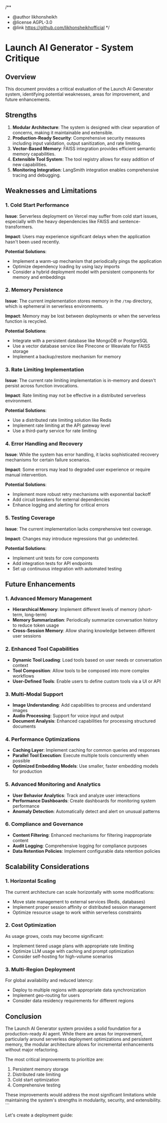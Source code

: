 /**
 * @author likhonsheikh
 * @license AGPL-3.0
 * @link https://github.com/likhonsheikhofficial
 */

# Launch AI Generator - System Critique

## Overview

This document provides a critical evaluation of the Launch AI Generator system, identifying potential weaknesses, areas for improvement, and future enhancements.

## Strengths

1. **Modular Architecture**: The system is designed with clear separation of concerns, making it maintainable and extensible.
2. **Production-Ready Security**: Comprehensive security measures including input validation, output sanitization, and rate limiting.
3. **Vector-Based Memory**: FAISS integration provides efficient semantic memory capabilities.
4. **Extensible Tool System**: The tool registry allows for easy addition of new capabilities.
5. **Monitoring Integration**: LangSmith integration enables comprehensive tracing and debugging.

## Weaknesses and Limitations

### 1. Cold Start Performance

**Issue**: Serverless deployment on Vercel may suffer from cold start issues, especially with the heavy dependencies like FAISS and sentence-transformers.

**Impact**: Users may experience significant delays when the application hasn't been used recently.

**Potential Solutions**:
- Implement a warm-up mechanism that periodically pings the application
- Optimize dependency loading by using lazy imports
- Consider a hybrid deployment model with persistent components for memory and embeddings

### 2. Memory Persistence

**Issue**: The current implementation stores memory in the `/tmp` directory, which is ephemeral in serverless environments.

**Impact**: Memory may be lost between deployments or when the serverless function is recycled.

**Potential Solutions**:
- Integrate with a persistent database like MongoDB or PostgreSQL
- Use a vector database service like Pinecone or Weaviate for FAISS storage
- Implement a backup/restore mechanism for memory

### 3. Rate Limiting Implementation

**Issue**: The current rate limiting implementation is in-memory and doesn't persist across function invocations.

**Impact**: Rate limiting may not be effective in a distributed serverless environment.

**Potential Solutions**:
- Use a distributed rate limiting solution like Redis
- Implement rate limiting at the API gateway level
- Use a third-party service for rate limiting

### 4. Error Handling and Recovery

**Issue**: While the system has error handling, it lacks sophisticated recovery mechanisms for certain failure scenarios.

**Impact**: Some errors may lead to degraded user experience or require manual intervention.

**Potential Solutions**:
- Implement more robust retry mechanisms with exponential backoff
- Add circuit breakers for external dependencies
- Enhance logging and alerting for critical errors

### 5. Testing Coverage

**Issue**: The current implementation lacks comprehensive test coverage.

**Impact**: Changes may introduce regressions that go undetected.

**Potential Solutions**:
- Implement unit tests for core components
- Add integration tests for API endpoints
- Set up continuous integration with automated testing

## Future Enhancements

### 1. Advanced Memory Management

- **Hierarchical Memory**: Implement different levels of memory (short-term, long-term)
- **Memory Summarization**: Periodically summarize conversation history to reduce token usage
- **Cross-Session Memory**: Allow sharing knowledge between different user sessions

### 2. Enhanced Tool Capabilities

- **Dynamic Tool Loading**: Load tools based on user needs or conversation context
- **Tool Composition**: Allow tools to be composed into more complex workflows
- **User-Defined Tools**: Enable users to define custom tools via a UI or API

### 3. Multi-Modal Support

- **Image Understanding**: Add capabilities to process and understand images
- **Audio Processing**: Support for voice input and output
- **Document Analysis**: Enhanced capabilities for processing structured documents

### 4. Performance Optimizations

- **Caching Layer**: Implement caching for common queries and responses
- **Parallel Tool Execution**: Execute multiple tools concurrently when possible
- **Optimized Embedding Models**: Use smaller, faster embedding models for production

### 5. Advanced Monitoring and Analytics

- **User Behavior Analytics**: Track and analyze user interactions
- **Performance Dashboards**: Create dashboards for monitoring system performance
- **Anomaly Detection**: Automatically detect and alert on unusual patterns

### 6. Compliance and Governance

- **Content Filtering**: Enhanced mechanisms for filtering inappropriate content
- **Audit Logging**: Comprehensive logging for compliance purposes
- **Data Retention Policies**: Implement configurable data retention policies

## Scalability Considerations

### 1. Horizontal Scaling

The current architecture can scale horizontally with some modifications:

- Move state management to external services (Redis, databases)
- Implement proper session affinity or distributed session management
- Optimize resource usage to work within serverless constraints

### 2. Cost Optimization

As usage grows, costs may become significant:

- Implement tiered usage plans with appropriate rate limiting
- Optimize LLM usage with caching and prompt optimization
- Consider self-hosting for high-volume scenarios

### 3. Multi-Region Deployment

For global availability and reduced latency:

- Deploy to multiple regions with appropriate data synchronization
- Implement geo-routing for users
- Consider data residency requirements for different regions

## Conclusion

The Launch AI Generator system provides a solid foundation for a production-ready AI agent. While there are areas for improvement, particularly around serverless deployment optimizations and persistent memory, the modular architecture allows for incremental enhancements without major refactoring.

The most critical improvements to prioritize are:
1. Persistent memory storage
2. Distributed rate limiting
3. Cold start optimization
4. Comprehensive testing

These improvements would address the most significant limitations while maintaining the system's strengths in modularity, security, and extensibility.
\`\`\`

Let's create a deployment guide:
